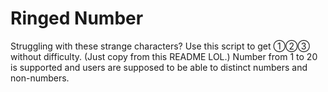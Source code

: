 # Ringed Number

Struggling with these strange characters? Use this script to get ①②③ without difficulty. (Just copy from this README LOL.) Number from 1 to 20 is supported and users are supposed to be able to distinct numbers and non-numbers.